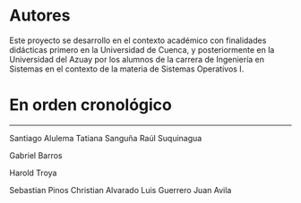 # Autores
Este proyecto se desarrollo en el contexto académico con finalidades didácticas primero en la Universidad de Cuenca, y posteriormente en la Universidad del Azuay por los alumnos de la carrera de Ingeniería en Sistemas en el contexto de la materia de Sistemas Operativos I. 

# En orden cronológico 
------------------------
Santiago Alulema
Tatiana Sanguña
Raúl Suquinagua

Gabriel Barros

Harold Troya

Sebastian Pinos
Christian Alvarado
Luis Guerrero
Juan Avila

